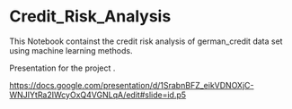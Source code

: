 # Credit_Risk_Analysis


This Notebook containst the credit risk analysis of german_credit data set using machine learning methods.


Presentation for the project .

https://docs.google.com/presentation/d/1SrabnBFZ_eikVDNOXjC-WNJIYtRa2IWcyOxQ4VGNLqA/edit#slide=id.p5
